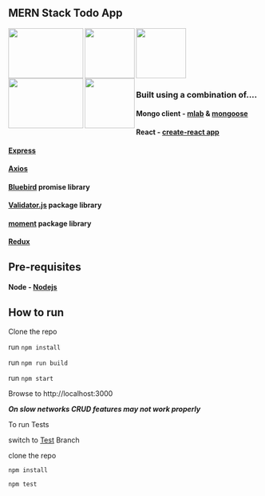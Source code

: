 ## MERN Stack Todo App 

<div>
<img align="left" width="150" height="100" src="https://d7umqicpi7263.cloudfront.net/img/product/f0de3b23-30b1-4aad-8760-04f3744e1206/c80188a2-33d2-43e1-8b8b-038026abf7ee.png">

<img align="center" width="100" height="100" src="https://www.atatus.com/images/devicon/icon-express.svg">

<img align="left" width="100" height="100" src="https://upload.wikimedia.org/wikipedia/commons/thumb/a/a7/React-icon.svg/2000px-React-icon.svg.png">

<img align="left" width="150" height="100" src="https://cdn.pixabay.com/photo/2015/04/23/17/41/node-js-736399_960_720.png">

<img align="left" width="100" height="100" src="https://blobscdn.gitbook.com/v0/b/gitbook-28427.appspot.com/o/spaces%2F-L5K1I1WsuQMZ8ecEuWg%2Favatar.png?generation=1518623866348435&alt=media">

</div>


### Built using a combination of....

#### Mongo client - [mlab](https://mlab.com/) & [mongoose](https://mongoosejs.com/)
#### React - [create-react app](https://github.com/facebook/react)



#### [Express](https://www.express.com/)

#### [Axios](https://github.com/axios/axios)

#### [Bluebird](https://www.npmjs.com/package/bluebird) promise library

#### [Validator.js](https://github.com/chriso/validator.js) package library

#### [moment](https://www.npmjs.com/package/moment) package library

#### [Redux](https://redux.js.org/)

## Pre-requisites

#### Node - [Nodejs](https://www.nodejs.org)

## How to run

Clone the repo

run `npm install`

run `npm run build`

run `npm start`

Browse to http://localhost:3000

***On slow networks CRUD features may not work properly***
    
To run Tests

switch to [Test](https://github.com/xXZang3tsuXx/mern-task-listtree/tests) Branch

clone the repo

`npm install`

`npm test`